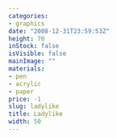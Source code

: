 ```yaml
---
categories:
- graphics
date: "2008-12-31T23:59:53Z"
height: 70
inStock: false
isVisible: false
mainImage: ""
materials:
- pen
- acrylic
- paper
price: -1
slug: ladylike
title: Ladylike
width: 50
---
```


